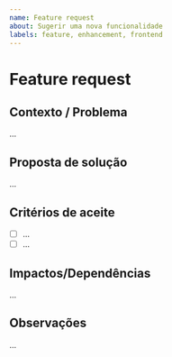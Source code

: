 ```yaml
---
name: Feature request
about: Sugerir uma nova funcionalidade
labels: feature, enhancement, frontend
---
```


# Feature request

## Contexto / Problema

…

## Proposta de solução

…

## Critérios de aceite

- [ ] …
- [ ] …

## Impactos/Dependências

…

## Observações

…
